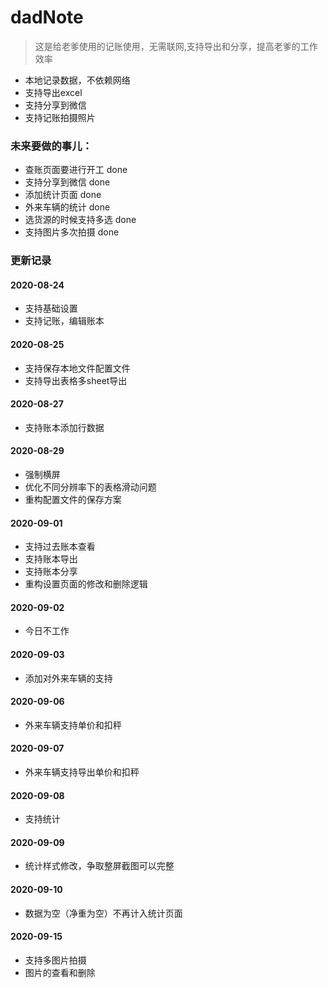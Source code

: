 # dadNote
> 这是给老爹使用的记账使用，无需联网,支持导出和分享，提高老爹的工作效率
- 本地记录数据，不依赖网络
- 支持导出excel
- 支持分享到微信
- 支持记账拍摄照片

### 未来要做的事儿：
- 查账页面要进行开工 done
- 支持分享到微信 done
- 添加统计页面 done
- 外来车辆的统计 done
- 选货源的时候支持多选 done
- 支持图片多次拍摄 done

### 更新记录
#### 2020-08-24
- 支持基础设置
- 支持记账，编辑账本

#### 2020-08-25
- 支持保存本地文件配置文件
- 支持导出表格多sheet导出

#### 2020-08-27
- 支持账本添加行数据

#### 2020-08-29
- 强制横屏
- 优化不同分辨率下的表格滑动问题
- 重构配置文件的保存方案

#### 2020-09-01
- 支持过去账本查看
- 支持账本导出
- 支持账本分享
- 重构设置页面的修改和删除逻辑

#### 2020-09-02
- 今日不工作

#### 2020-09-03
- 添加对外来车辆的支持

#### 2020-09-06
- 外来车辆支持单价和扣秤

#### 2020-09-07
- 外来车辆支持导出单价和扣秤

#### 2020-09-08
- 支持统计

#### 2020-09-09
- 统计样式修改，争取整屏截图可以完整

#### 2020-09-10
- 数据为空（净重为空）不再计入统计页面

#### 2020-09-15
- 支持多图片拍摄
- 图片的查看和删除